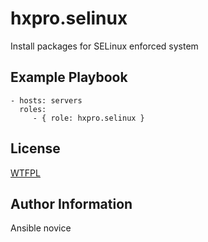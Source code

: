 hxpro.selinux
=============

Install packages for SELinux enforced system


Example Playbook
----------------

    - hosts: servers
      roles:
         - { role: hxpro.selinux }

License
-------

[WTFPL](https://raw.githubusercontent.com/hxpro/ansible-role-selinux/master/LICENSE)

Author Information
------------------

Ansible novice
